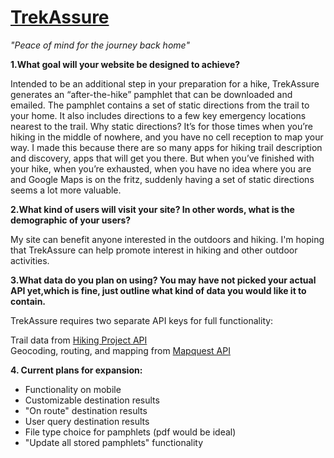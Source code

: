 # [TrekAssure](https://trekassure.herokuapp.com/)
*"Peace of mind for the journey back home"*

**1.What goal will your website be designed to achieve?**  

Intended to be an additional step in your preparation for a hike, TrekAssure generates an “after-the-hike” pamphlet that can be downloaded and emailed. The pamphlet contains a set of static directions from the trail to your home. It also includes directions to a few key emergency locations nearest to the trail. Why static directions? It’s for those times when you’re hiking in the middle of nowhere, and you have no cell reception to map your way. I made this because there are so many apps for hiking trail description and discovery, apps that will get you there. But when you’ve finished with your hike, when you’re exhausted, when you have no idea where you are and Google Maps is on the fritz, suddenly having a set of static directions seems a lot more valuable.

**2.What kind of users will visit your site? In other words, what is the demographic of your users?**  

My site can benefit anyone interested in the outdoors and hiking. I'm hoping that TrekAssure can help promote interest in hiking and other outdoor activities. 

**3.What data do you plan on using? You may have not picked your actual API yet,which is fine, just outline what kind of data you would like it to contain.**  

TrekAssure requires two separate API keys for full functionality: 

Trail data from [Hiking Project API](https://www.hikingproject.com/data)  
Geocoding, routing, and mapping from [Mapquest API](https://developer.mapquest.com/)  

**4. Current plans for expansion:**
- Functionality on mobile
- Customizable destination results
- "On route" destination results 
- User query destination results 
- File type choice for pamphlets (pdf would be ideal)
- "Update all stored pamphlets" functionality
